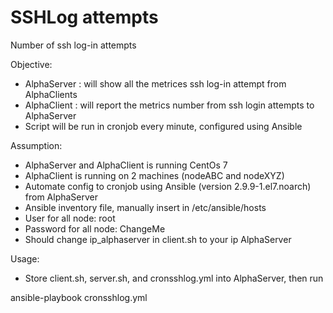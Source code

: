 # SSHLog attempts
Number of ssh log-in attempts

Objective:

* AlphaServer : will show all the metrices ssh log-in attempt from AlphaClients
* AlphaClient : will report the metrics number from ssh login attempts to AlphaServer
* Script will be run in cronjob every minute, configured using Ansible 

Assumption:

* AlphaServer and AlphaClient is running CentOs 7
* AlphaClient is running on 2 machines (nodeABC and nodeXYZ)
* Automate config to cronjob using Ansible (version 2.9.9-1.el7.noarch) from AlphaServer
* Ansible inventory file, manually insert in /etc/ansible/hosts
* User for all node: root
* Password for all node: ChangeMe
* Should change ip_alphaserver in client.sh to your ip AlphaServer

Usage:

* Store client.sh, server.sh, and cronsshlog.yml into AlphaServer, then run

ansible-playbook cronsshlog.yml

